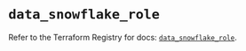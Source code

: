 # `data_snowflake_role`

Refer to the Terraform Registry for docs: [`data_snowflake_role`](https://registry.terraform.io/providers/snowflake-labs/snowflake/0.98.0/docs/data-sources/role).

